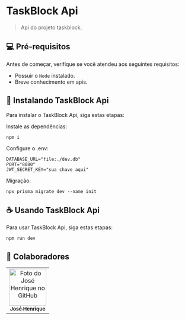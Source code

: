 # TaskBlock Api

> Api do projeto taskblock.


## 💻 Pré-requisitos

Antes de começar, verifique se você atendeu aos seguintes requisitos:

* Possuir o `Node` instalado.
* Breve conhecimento em apis. 

## 🚀 Instalando TaskBlock Api

Para instalar o TaskBlock Api, siga estas etapas:

Instale as dependências:
```
npm i
```

Configure o .env:
```
DATABASE_URL="file:./dev.db"
PORT="8080"
JWT_SECRET_KEY="sua chave aqui"
```

Migração: 
```
npx prisma migrate dev --name init
```


## ☕ Usando TaskBlock Api

Para usar TaskBlock Api, siga estas etapas:

```
npm run dev
```


## 🤝 Colaboradores

<table>
  <tr>
    <td align="center">
      <a href="#">
        <img src="https://avatars.githubusercontent.com/u/104796730?s=40&v=4" width="100px;" alt="Foto do José Henrique no GitHub"/><br>
        <sub>
          <b>José Henrique</b>
        </sub>
      </a>
    </td>
  </tr>
</table>